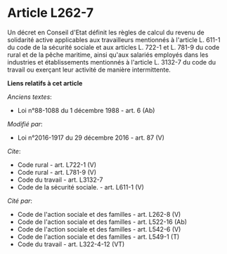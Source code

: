 # Article L262-7

Un décret en Conseil d'Etat définit les règles de calcul du revenu de solidarité active applicables aux travailleurs
mentionnés à l'article L. 611-1 du code de la sécurité sociale et aux articles L. 722-1 et L. 781-9 du code rural et de la
pêche maritime, ainsi qu'aux salariés employés dans les industries et établissements mentionnés à l'article L. 3132-7 du code
du travail ou exerçant leur activité de manière intermittente.

**Liens relatifs à cet article**

_Anciens textes_:

  - Loi n°88-1088 du 1 décembre 1988 - art. 6 (Ab)

_Modifié par_:

  - Loi n°2016-1917 du 29 décembre 2016 - art. 87 (V)

_Cite_:

  - Code rural - art. L722-1 (V)
  - Code rural - art. L781-9 (V)
  - Code du travail - art. L3132-7
  - Code de la sécurité sociale. - art. L611-1 (V)

_Cité par_:

  - Code de l'action sociale et des familles - art. L262-8 (V)
  - Code de l'action sociale et des familles - art. L522-16 (Ab)
  - Code de l'action sociale et des familles - art. L542-6 (V)
  - Code de l'action sociale et des familles - art. L549-1 (T)
  - Code du travail - art. L322-4-12 (VT)
